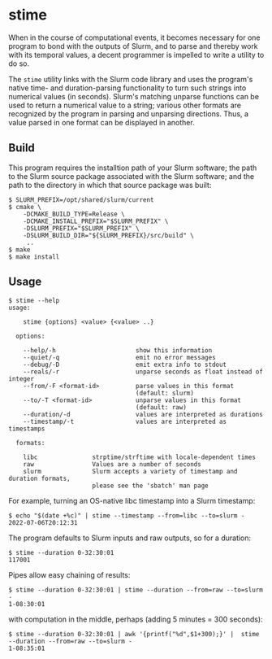 # stime

When in the course of computational events, it becomes necessary for one program to bond with the outputs of Slurm, and to parse and thereby work with its temporal values, a decent programmer is impelled to write a utility to do so.

The `stime` utility links with the Slurm code library and uses the program's native time- and duration-parsing functionality to turn such strings into numerical values (in seconds).  Slurm's matching unparse functions can be used to return a numerical value to a string; various other formats are recognized by the program in parsing and unparsing directions.  Thus, a value parsed in one format can be displayed in another.

## Build

This program requires the installtion path of your Slurm software; the path to the Slurm source package associated with the Slurm software; and the path to the directory in which that source package was built:

```
$ SLURM_PREFIX=/opt/shared/slurm/current
$ cmake \
	-DCMAKE_BUILD_TYPE=Release \
	-DCMAKE_INSTALL_PREFIX="$SLURM_PREFIX" \
	-DSLURM_PREFIX="$SLURM_PREFIX" \
	-DSLURM_BUILD_DIR="${SLURM_PREFIX}/src/build" \
	 ..
$ make
$ make install
```

## Usage

```
$ stime --help
usage:

    stime {options} <value> {<value> ..}

  options:

    --help/-h                      show this information
    --quiet/-q                     emit no error messages
    --debug/-D                     emit extra info to stdout
    --reals/-r                     unparse seconds as float instead of integer
    --from/-F <format-id>          parse values in this format
                                   (default: slurm)
    --to/-T <format-id>            unparse values in this format
                                   (default: raw)
    --duration/-d                  values are interpreted as durations
    --timestamp/-t                 values are interpreted as timestamps

  formats:

    libc               strptime/strftime with locale-dependent times
    raw                Values are a number of seconds
    slurm              Slurm accepts a variety of timestamp and duration formats, 
                       please see the 'sbatch' man page
```

For example, turning an OS-native libc timestamp into a Slurm timestamp:

```
$ echo "$(date +%c)" | stime --timestamp --from=libc --to=slurm -
2022-07-06T20:12:31
```

The program defaults to Slurm inputs and raw outputs, so for a duration:

```
$ stime --duration 0-32:30:01
117001
```

Pipes allow easy chaining of results:

```
$ stime --duration 0-32:30:01 | stime --duration --from=raw --to=slurm -
1-08:30:01
```

with computation in the middle, perhaps (adding 5 minutes = 300 seconds):

```
$ stime --duration 0-32:30:01 | awk '{printf("%d",$1+300);}' |  stime --duration --from=raw --to=slurm -
1-08:35:01
```